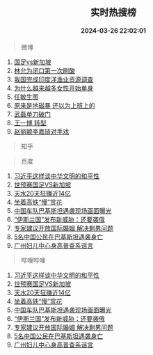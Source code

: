 <div align="center"><h2>实时热搜榜</h2><h4>2024-03-26 22:02:01</h4></div>

> 微博  

1. [国足vs新加坡](https://s.weibo.com/weibo?q=%23%E5%9B%BD%E8%B6%B3vs%E6%96%B0%E5%8A%A0%E5%9D%A1%23&t=31&band_rank=1&Refer=top)<br />
2. [林允为闭口第一次刷酸](https://s.weibo.com/weibo?q=%23%E6%9E%97%E5%85%81%E4%B8%BA%E9%97%AD%E5%8F%A3%E7%AC%AC%E4%B8%80%E6%AC%A1%E5%88%B7%E9%85%B8%23&t=31&band_rank=2&Refer=top)<br />
3. [我国完成印度洋渔业资源调查](https://s.weibo.com/weibo?q=%23%E6%88%91%E5%9B%BD%E5%AE%8C%E6%88%90%E5%8D%B0%E5%BA%A6%E6%B4%8B%E6%B8%94%E4%B8%9A%E8%B5%84%E6%BA%90%E8%B0%83%E6%9F%A5%23&t=31&band_rank=3&Refer=top)<br />
4. [为什么越来越多女性开始单身](https://s.weibo.com/weibo?q=%23%E4%B8%BA%E4%BB%80%E4%B9%88%E8%B6%8A%E6%9D%A5%E8%B6%8A%E5%A4%9A%E5%A5%B3%E6%80%A7%E5%BC%80%E5%A7%8B%E5%8D%95%E8%BA%AB%23&t=31&band_rank=4&Refer=top)<br />
5. [任敏生图](https://s.weibo.com/weibo?q=%E4%BB%BB%E6%95%8F%E7%94%9F%E5%9B%BE&t=31&band_rank=5&Refer=top)<br />
6. [原来是地磁暴 还以为上班上的](https://s.weibo.com/weibo?q=%E5%8E%9F%E6%9D%A5%E6%98%AF%E5%9C%B0%E7%A3%81%E6%9A%B4%20%E8%BF%98%E4%BB%A5%E4%B8%BA%E4%B8%8A%E7%8F%AD%E4%B8%8A%E7%9A%84&t=31&band_rank=6&Refer=top)<br />
7. [武磊单刀破门](https://s.weibo.com/weibo?q=%E6%AD%A6%E7%A3%8A%E5%8D%95%E5%88%80%E7%A0%B4%E9%97%A8&t=31&band_rank=7&Refer=top)<br />
8. [王一博 转型](https://s.weibo.com/weibo?q=%E7%8E%8B%E4%B8%80%E5%8D%9A%20%E8%BD%AC%E5%9E%8B&t=31&band_rank=8&Refer=top)<br />
9. [赵丽颖李嘉琦对手戏](https://s.weibo.com/weibo?q=%23%E8%B5%B5%E4%B8%BD%E9%A2%96%E6%9D%8E%E5%98%89%E7%90%A6%E5%AF%B9%E6%89%8B%E6%88%8F%23&t=31&band_rank=9&Refer=top)<br />

> 知乎  


> 百度  

1. [习近平这样谈中华文明的和平性](https://www.baidu.com/s?wd=%E4%B9%A0%E8%BF%91%E5%B9%B3%E8%BF%99%E6%A0%B7%E8%B0%88%E4%B8%AD%E5%8D%8E%E6%96%87%E6%98%8E%E7%9A%84%E5%92%8C%E5%B9%B3%E6%80%A7&sa=fyb_news&rsv_dl=fyb_news)<br />
2. [世预赛国足VS新加坡](https://www.baidu.com/s?wd=%E4%B8%96%E9%A2%84%E8%B5%9B%E5%9B%BD%E8%B6%B3VS%E6%96%B0%E5%8A%A0%E5%9D%A1&sa=fyb_news&rsv_dl=fyb_news)<br />
3. [天水20天狂赚近14亿](https://www.baidu.com/s?wd=%E5%A4%A9%E6%B0%B420%E5%A4%A9%E7%8B%82%E8%B5%9A%E8%BF%9114%E4%BA%BF&sa=fyb_news&rsv_dl=fyb_news)<br />
4. [坐着高铁“慢”赏花](https://www.baidu.com/s?wd=%E5%9D%90%E7%9D%80%E9%AB%98%E9%93%81%E2%80%9C%E6%85%A2%E2%80%9D%E8%B5%8F%E8%8A%B1&sa=fyb_news&rsv_dl=fyb_news)<br />
5. [中国车队巴基斯坦遇袭现场画面曝光](https://www.baidu.com/s?wd=%E4%B8%AD%E5%9B%BD%E8%BD%A6%E9%98%9F%E5%B7%B4%E5%9F%BA%E6%96%AF%E5%9D%A6%E9%81%87%E8%A2%AD%E7%8E%B0%E5%9C%BA%E7%94%BB%E9%9D%A2%E6%9B%9D%E5%85%89&sa=fyb_news&rsv_dl=fyb_news)<br />
6. [“伊斯兰国”发布新威胁：还要袭俄](https://www.baidu.com/s?wd=%E2%80%9C%E4%BC%8A%E6%96%AF%E5%85%B0%E5%9B%BD%E2%80%9D%E5%8F%91%E5%B8%83%E6%96%B0%E5%A8%81%E8%83%81%EF%BC%9A%E8%BF%98%E8%A6%81%E8%A2%AD%E4%BF%84&sa=fyb_news&rsv_dl=fyb_news)<br />
7. [专家建议开放国际婚姻 解决剩男问题](https://www.baidu.com/s?wd=%E4%B8%93%E5%AE%B6%E5%BB%BA%E8%AE%AE%E5%BC%80%E6%94%BE%E5%9B%BD%E9%99%85%E5%A9%9A%E5%A7%BB+%E8%A7%A3%E5%86%B3%E5%89%A9%E7%94%B7%E9%97%AE%E9%A2%98&sa=fyb_news&rsv_dl=fyb_news)<br />
8. [5名中国公民在巴基斯坦遇袭身亡](https://www.baidu.com/s?wd=5%E5%90%8D%E4%B8%AD%E5%9B%BD%E5%85%AC%E6%B0%91%E5%9C%A8%E5%B7%B4%E5%9F%BA%E6%96%AF%E5%9D%A6%E9%81%87%E8%A2%AD%E8%BA%AB%E4%BA%A1&sa=fyb_news&rsv_dl=fyb_news)<br />
9. [广州妇儿中心身高普查系谣言](https://www.baidu.com/s?wd=%E5%B9%BF%E5%B7%9E%E5%A6%87%E5%84%BF%E4%B8%AD%E5%BF%83%E8%BA%AB%E9%AB%98%E6%99%AE%E6%9F%A5%E7%B3%BB%E8%B0%A3%E8%A8%80&sa=fyb_news&rsv_dl=fyb_news)<br />

> 哔哩哔哩  

1. [习近平这样谈中华文明的和平性](https://www.baidu.com/s?wd=%E4%B9%A0%E8%BF%91%E5%B9%B3%E8%BF%99%E6%A0%B7%E8%B0%88%E4%B8%AD%E5%8D%8E%E6%96%87%E6%98%8E%E7%9A%84%E5%92%8C%E5%B9%B3%E6%80%A7&sa=fyb_news&rsv_dl=fyb_news)<br />
2. [世预赛国足VS新加坡](https://www.baidu.com/s?wd=%E4%B8%96%E9%A2%84%E8%B5%9B%E5%9B%BD%E8%B6%B3VS%E6%96%B0%E5%8A%A0%E5%9D%A1&sa=fyb_news&rsv_dl=fyb_news)<br />
3. [天水20天狂赚近14亿](https://www.baidu.com/s?wd=%E5%A4%A9%E6%B0%B420%E5%A4%A9%E7%8B%82%E8%B5%9A%E8%BF%9114%E4%BA%BF&sa=fyb_news&rsv_dl=fyb_news)<br />
4. [坐着高铁“慢”赏花](https://www.baidu.com/s?wd=%E5%9D%90%E7%9D%80%E9%AB%98%E9%93%81%E2%80%9C%E6%85%A2%E2%80%9D%E8%B5%8F%E8%8A%B1&sa=fyb_news&rsv_dl=fyb_news)<br />
5. [中国车队巴基斯坦遇袭现场画面曝光](https://www.baidu.com/s?wd=%E4%B8%AD%E5%9B%BD%E8%BD%A6%E9%98%9F%E5%B7%B4%E5%9F%BA%E6%96%AF%E5%9D%A6%E9%81%87%E8%A2%AD%E7%8E%B0%E5%9C%BA%E7%94%BB%E9%9D%A2%E6%9B%9D%E5%85%89&sa=fyb_news&rsv_dl=fyb_news)<br />
6. [“伊斯兰国”发布新威胁：还要袭俄](https://www.baidu.com/s?wd=%E2%80%9C%E4%BC%8A%E6%96%AF%E5%85%B0%E5%9B%BD%E2%80%9D%E5%8F%91%E5%B8%83%E6%96%B0%E5%A8%81%E8%83%81%EF%BC%9A%E8%BF%98%E8%A6%81%E8%A2%AD%E4%BF%84&sa=fyb_news&rsv_dl=fyb_news)<br />
7. [专家建议开放国际婚姻 解决剩男问题](https://www.baidu.com/s?wd=%E4%B8%93%E5%AE%B6%E5%BB%BA%E8%AE%AE%E5%BC%80%E6%94%BE%E5%9B%BD%E9%99%85%E5%A9%9A%E5%A7%BB+%E8%A7%A3%E5%86%B3%E5%89%A9%E7%94%B7%E9%97%AE%E9%A2%98&sa=fyb_news&rsv_dl=fyb_news)<br />
8. [5名中国公民在巴基斯坦遇袭身亡](https://www.baidu.com/s?wd=5%E5%90%8D%E4%B8%AD%E5%9B%BD%E5%85%AC%E6%B0%91%E5%9C%A8%E5%B7%B4%E5%9F%BA%E6%96%AF%E5%9D%A6%E9%81%87%E8%A2%AD%E8%BA%AB%E4%BA%A1&sa=fyb_news&rsv_dl=fyb_news)<br />
9. [广州妇儿中心身高普查系谣言](https://www.baidu.com/s?wd=%E5%B9%BF%E5%B7%9E%E5%A6%87%E5%84%BF%E4%B8%AD%E5%BF%83%E8%BA%AB%E9%AB%98%E6%99%AE%E6%9F%A5%E7%B3%BB%E8%B0%A3%E8%A8%80&sa=fyb_news&rsv_dl=fyb_news)<br />
